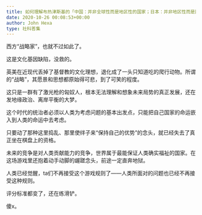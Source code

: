 ```yaml
---
title: 如何理解布热津斯基的「中国：并非全球性而是地区性的国家；日本：并非地区性而是国际性的国家。」？
date: 2020-10-26 00:08:53+00:00
author: John Hexa
type: 社科答集
---
```

西方“战略家”，也就不过如此了。

这是文化基因缺陷，没救的。

英美在近现代丢掉了基督教的文化理想，退化成了一头只知道吃的爬行动物。所谓的“战略”，其愿景和思想都原始得可悲，到了可笑的程度。

这只是一群有了激光枪的匈奴人，根本无法理解和想象未来局势的真正发展，还在发地缘政治、离岸平衡的大梦。

这个时代的统治者必须以人类为考虑问题的基本出发点，只能把自己国家的命运嵌入到人类的命运中去考虑。

只要动了那种这里捣乱、那里使绊子来“保持自己的优势”的念头，就已经失去了真正坐在棋盘上的资格。

未来的竞争是对人类贡献能力的竞争，世界属于最能保证人类确实福祉的国家。在这场游戏里还抱着动手动脚的龌蹉念头，前途一定直奔地狱。

人类已经觉醒，ta们不再接受这个游戏规则了——人类所面对的问题也已经不再接受这种规则。

评分标准都变了，还在练滑铲。

傻x。


